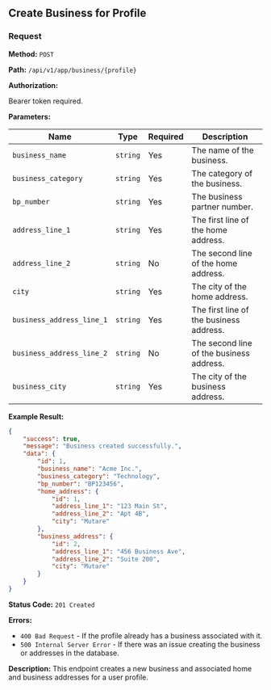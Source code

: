 ## Create Business for Profile

### Request

**Method:** `POST`

**Path:** `/api/v1/app/business/{profile}`

**Authorization:**

Bearer token required.

**Parameters:**

| Name                     | Type     | Required | Description                                     |
|--------------------------|----------|----------|--------------------------------------------------|
| `business_name`          | `string` | Yes      | The name of the business.                       |
| `business_category`      | `string` | Yes      | The category of the business.                   |
| `bp_number`              | `string` | Yes      | The business partner number.                    |
| `address_line_1`         | `string` | Yes      | The first line of the home address.             |
| `address_line_2`         | `string` | No       | The second line of the home address.            |
| `city`                   | `string` | Yes      | The city of the home address.                   |
| `business_address_line_1`| `string` | Yes      | The first line of the business address.         |
| `business_address_line_2`| `string` | No       | The second line of the business address.        |
| `business_city`          | `string` | Yes      | The city of the business address.               |

**Example Result:**

```json
{
    "success": true,
    "message": "Business created successfully.",
    "data": {
        "id": 1,
        "business_name": "Acme Inc.",
        "business_category": "Technology",
        "bp_number": "BP123456",
        "home_address": {
            "id": 1,
            "address_line_1": "123 Main St",
            "address_line_2": "Apt 4B",
            "city": "Mutare"
        },
        "business_address": {
            "id": 2,
            "address_line_1": "456 Business Ave",
            "address_line_2": "Suite 200",
            "city": "Mutare"
        }
    }
}
```

**Status Code:** `201 Created`

**Errors:**

- `400 Bad Request` - If the profile already has a business associated with it.
- `500 Internal Server Error` - If there was an issue creating the business or addresses in the database.

**Description:** This endpoint creates a new business and associated home and business addresses for a user profile.
